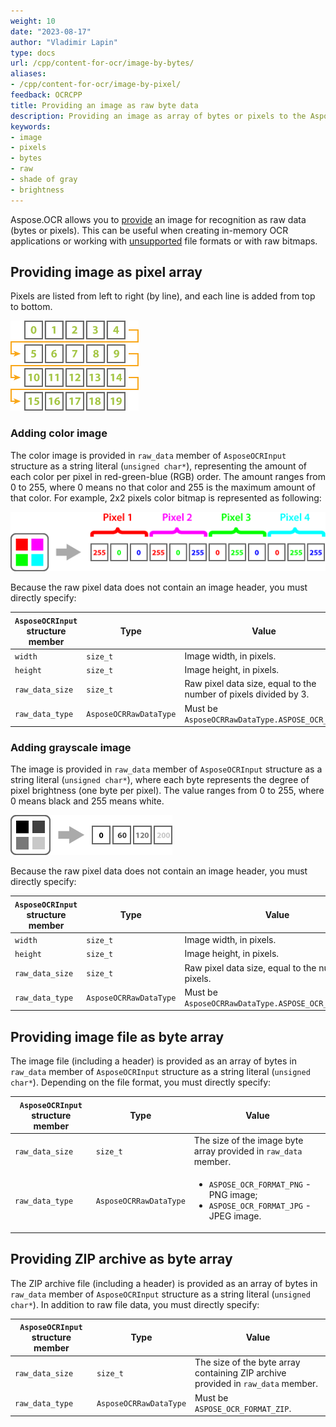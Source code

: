 ```yaml
---
weight: 10
date: "2023-08-17"
author: "Vladimir Lapin"
type: docs
url: /cpp/content-for-ocr/image-by-bytes/
aliases:
- /cpp/content-for-ocr/image-by-pixel/
feedback: OCRCPP
title: Providing an image as raw byte data
description: Providing an image as array of bytes or pixels to the Aspose.OCR for C++.
keywords:
- image
- pixels
- bytes
- raw
- shade of gray
- brightness
---
```


Aspose.OCR allows you to [provide](/ocr/cpp/content-for-ocr/) an image for recognition as raw data (bytes or pixels). This can be useful when creating in-memory OCR applications or working with [unsupported](/ocr/cpp/supported-file-formats/) file formats or with raw bitmaps.

## Providing image as pixel array

Pixels are listed from left to right (by line), and each line is added from top to bottom.

![Color ordering](pixel-order.png)

### Adding color image

The color image is provided in `raw_data` member of `AsposeOCRInput` structure as a string literal (`unsigned char*`), representing the amount of each color per pixel in red-green-blue (RGB) order. The amount ranges from 0 to 255, where 0 means no that color and 255 is the maximum amount of that color. For example, 2x2 pixels color bitmap is represented as following:

![RGB pixel data](pixel-order-rgb.png)

Because the raw pixel data does not contain an image header, you must directly specify:

`AsposeOCRInput` structure member | Type | Value
--------------------------------- | ---- | -----
`width` | `size_t` | Image width, in pixels.
`height` | `size_t` | Image height, in pixels.
`raw_data_size` | `size_t` | Raw pixel data size, equal to the number of pixels divided by 3.
`raw_data_type` | `AsposeOCRRawDataType` | Must be `AsposeOCRRawDataType.ASPOSE_OCR_RGB`.

### Adding grayscale image

The image is provided in `raw_data` member of `AsposeOCRInput` structure as a string literal (`unsigned char*`), where each byte represents the degree of pixel brightness (one byte per pixel). The value ranges from 0 to 255, where 0 means black and 255 means white.

![Grayscale pixel data](pixel-order-grayscale.png)

Because the raw pixel data does not contain an image header, you must directly specify:

`AsposeOCRInput` structure member | Type | Value
--------------------------------- | ---- | -----
`width` | `size_t` | Image width, in pixels.
`height` | `size_t` | Image height, in pixels.
`raw_data_size` | `size_t` | Raw pixel data size, equal to the number of pixels.
`raw_data_type` | `AsposeOCRRawDataType` | Must be `AsposeOCRRawDataType.ASPOSE_OCR_GRAYSCALE`.

## Providing image file as byte array

The image file (including a header) is provided as an array of bytes in `raw_data` member of `AsposeOCRInput` structure as a string literal (`unsigned char*`). Depending on the file format, you must directly specify:

`AsposeOCRInput` structure member | Type | Value
--------------------------------- | ---- | -----
`raw_data_size` | `size_t` | The size of the image byte array provided in `raw_data` member.
`raw_data_type` | `AsposeOCRRawDataType` | <ul><li>`ASPOSE_OCR_FORMAT_PNG` - PNG image;</li><li>`ASPOSE_OCR_FORMAT_JPG` - JPEG image.</li></ul>

## Providing ZIP archive as byte array

The ZIP archive file (including a header) is provided as an array of bytes in `raw_data` member of `AsposeOCRInput` structure as a string literal (`unsigned char*`). In addition to raw file data, you must directly specify:

`AsposeOCRInput` structure member | Type | Value
--------------------------------- | ---- | -----
`raw_data_size` | `size_t` | The size of the byte array containing ZIP archive provided in `raw_data` member.
`raw_data_type` | `AsposeOCRRawDataType` | Must be `ASPOSE_OCR_FORMAT_ZIP`.
